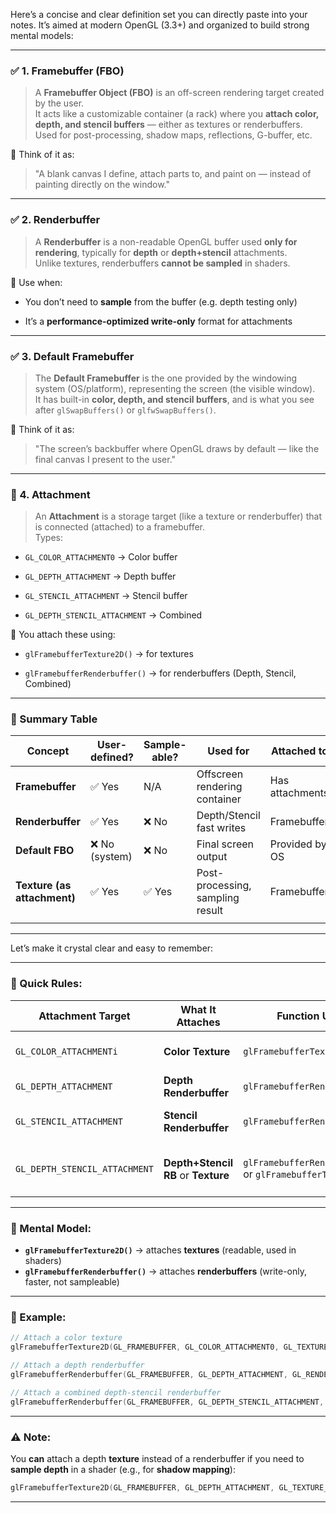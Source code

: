 Here’s a concise and clear definition set you can directly paste into your notes. It’s aimed at modern OpenGL (3.3+) and organized to build strong mental models:

---

### ✅ 1. **Framebuffer (FBO)**

> A **Framebuffer Object (FBO)** is an off-screen rendering target created by the user.  
> It acts like a customizable container (a rack) where you **attach color, depth, and stencil buffers** — either as textures or renderbuffers.  
> Used for post-processing, shadow maps, reflections, G-buffer, etc.

🧠 Think of it as:

> "A blank canvas I define, attach parts to, and paint on — instead of painting directly on the window."

---

### ✅ 2. **Renderbuffer**

> A **Renderbuffer** is a non-readable OpenGL buffer used **only for rendering**, typically for **depth** or **depth+stencil** attachments.  
> Unlike textures, renderbuffers **cannot be sampled** in shaders.

🧠 Use when:

- You don’t need to **sample** from the buffer (e.g. depth testing only)
    
- It’s a **performance-optimized write-only** format for attachments
    

---

### ✅ 3. **Default Framebuffer**

> The **Default Framebuffer** is the one provided by the windowing system (OS/platform), representing the screen (the visible window).  
> It has built-in **color, depth, and stencil buffers**, and is what you see after `glSwapBuffers()` or `glfwSwapBuffers()`.

🧠 Think of it as:

> "The screen’s backbuffer where OpenGL draws by default — like the final canvas I present to the user."

---

### 🧩 4. **Attachment**

> An **Attachment** is a storage target (like a texture or renderbuffer) that is connected (attached) to a framebuffer.  
> Types:

- `GL_COLOR_ATTACHMENT0` → Color buffer
    
- `GL_DEPTH_ATTACHMENT` → Depth buffer
    
- `GL_STENCIL_ATTACHMENT` → Stencil buffer
    
- `GL_DEPTH_STENCIL_ATTACHMENT` → Combined
    

🧠 You attach these using:

- `glFramebufferTexture2D()` → for textures
    
- `glFramebufferRenderbuffer()` → for renderbuffers (Depth, Stencil, Combined)
    

---

### 🔄 Summary Table

| Concept                     | User-defined?  | Sample-able? | Used for                         | Attached to     |
| --------------------------- | -------------- | ------------ | -------------------------------- | --------------- |
| **Framebuffer**             | ✅ Yes         | N/A          | Offscreen rendering container    | Has attachments |
| **Renderbuffer**            | ✅ Yes         | ❌ No        | Depth/Stencil fast writes        | Framebuffer     |
| **Default FBO**             | ❌ No (system) | ❌ No        | Final screen output              | Provided by OS  |
| **Texture (as attachment)** | ✅ Yes         | ✅ Yes       | Post-processing, sampling result | Framebuffer     |
|                             |                |              |                                  |                 |

---


Let’s make it crystal clear and easy to remember:

---

### 🎯 Quick Rules:

| Attachment Target             | What It Attaches                    | Function Used                                               | Common Usage                |
| ----------------------------- | ----------------------------------- | ----------------------------------------------------------- | --------------------------- |
| `GL_COLOR_ATTACHMENTi`        | **Color Texture**                   | `glFramebufferTexture2D()`                                  | Post-processing, G-buffer   |
| `GL_DEPTH_ATTACHMENT`         | **Depth Renderbuffer**              | `glFramebufferRenderbuffer()`                               | Depth testing only          |
| `GL_STENCIL_ATTACHMENT`       | **Stencil Renderbuffer**            | `glFramebufferRenderbuffer()`                               | Rare (stencil-only ops)     |
| `GL_DEPTH_STENCIL_ATTACHMENT` | **Depth+Stencil RB** or **Texture** | `glFramebufferRenderbuffer()` or `glFramebufferTexture2D()` | Shadow maps, depth pre-pass |

---

### 🧠 Mental Model:

- **`glFramebufferTexture2D()`** → attaches **textures** (readable, used in shaders)
- **`glFramebufferRenderbuffer()`** → attaches **renderbuffers** (write-only, faster, not sampleable)
    

---

### 🧪 Example:

```cpp
// Attach a color texture
glFramebufferTexture2D(GL_FRAMEBUFFER, GL_COLOR_ATTACHMENT0, GL_TEXTURE_2D, colorTex, 0);

// Attach a depth renderbuffer
glFramebufferRenderbuffer(GL_FRAMEBUFFER, GL_DEPTH_ATTACHMENT, GL_RENDERBUFFER, depthRBO);

// Attach a combined depth-stencil renderbuffer
glFramebufferRenderbuffer(GL_FRAMEBUFFER, GL_DEPTH_STENCIL_ATTACHMENT, GL_RENDERBUFFER, depthStencilRBO);

```

---

### ⚠️ Note:

You **can** attach a depth **texture** instead of a renderbuffer if you need to **sample depth** in a shader (e.g., for **shadow mapping**):

```cpp
glFramebufferTexture2D(GL_FRAMEBUFFER, GL_DEPTH_ATTACHMENT, GL_TEXTURE_2D, depthTex, 0);

```

---
